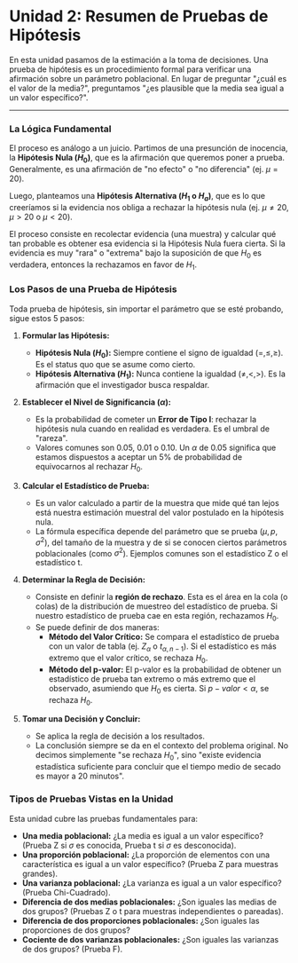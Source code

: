 # Unidad 2: Resumen de Pruebas de Hipótesis

En esta unidad pasamos de la estimación a la toma de decisiones. Una prueba de hipótesis es un procedimiento formal para verificar una afirmación sobre un parámetro poblacional. En lugar de preguntar "¿cuál es el valor de la media?", preguntamos "¿es plausible que la media sea igual a un valor específico?".

---

### La Lógica Fundamental

El proceso es análogo a un juicio. Partimos de una presunción de inocencia, la **Hipótesis Nula ($H_0$)**, que es la afirmación que queremos poner a prueba. Generalmente, es una afirmación de "no efecto" o "no diferencia" (ej. $\mu = 20$).

Luego, planteamos una **Hipótesis Alternativa ($H_1$ o $H_a$)**, que es lo que creeríamos si la evidencia nos obliga a rechazar la hipótesis nula (ej. $\mu \neq 20$, $\mu > 20$ o $\mu < 20$).

El proceso consiste en recolectar evidencia (una muestra) y calcular qué tan probable es obtener esa evidencia si la Hipótesis Nula fuera cierta. Si la evidencia es muy "rara" o "extrema" bajo la suposición de que $H_0$ es verdadera, entonces la rechazamos en favor de $H_1$.

### Los Pasos de una Prueba de Hipótesis

Toda prueba de hipótesis, sin importar el parámetro que se esté probando, sigue estos 5 pasos:

1.  **Formular las Hipótesis:**
    *   **Hipótesis Nula ($H_0$):** Siempre contiene el signo de igualdad ($=, \le, \ge$). Es el status quo que se asume como cierto.
    *   **Hipótesis Alternativa ($H_1$):** Nunca contiene la igualdad ($\neq, <, >$). Es la afirmación que el investigador busca respaldar.

2.  **Establecer el Nivel de Significancia ($\alpha$):**
    *   Es la probabilidad de cometer un **Error de Tipo I**: rechazar la hipótesis nula cuando en realidad es verdadera. Es el umbral de "rareza".
    *   Valores comunes son 0.05, 0.01 o 0.10. Un $\alpha$ de 0.05 significa que estamos dispuestos a aceptar un 5% de probabilidad de equivocarnos al rechazar $H_0$.

3.  **Calcular el Estadístico de Prueba:**
    *   Es un valor calculado a partir de la muestra que mide qué tan lejos está nuestra estimación muestral del valor postulado en la hipótesis nula.
    *   La fórmula específica depende del parámetro que se prueba ($\mu, p, \sigma^2$), del tamaño de la muestra y de si se conocen ciertos parámetros poblacionales (como $\sigma^2$). Ejemplos comunes son el estadístico Z o el estadístico t.

4.  **Determinar la Regla de Decisión:**
    *   Consiste en definir la **región de rechazo**. Esta es el área en la cola (o colas) de la distribución de muestreo del estadístico de prueba. Si nuestro estadístico de prueba cae en esta región, rechazamos $H_0$.
    *   Se puede definir de dos maneras:
        *   **Método del Valor Crítico:** Se compara el estadístico de prueba con un valor de tabla (ej. $Z_{\alpha}$ o $t_{\alpha, n-1}$). Si el estadístico es más extremo que el valor crítico, se rechaza $H_0$.
        *   **Método del p-valor:** El p-valor es la probabilidad de obtener un estadístico de prueba tan extremo o más extremo que el observado, asumiendo que $H_0$ es cierta. Si $p-valor < \alpha$, se rechaza $H_0$.

5.  **Tomar una Decisión y Concluir:**
    *   Se aplica la regla de decisión a los resultados.
    *   La conclusión siempre se da en el contexto del problema original. No decimos simplemente "se rechaza $H_0$", sino "existe evidencia estadística suficiente para concluir que el tiempo medio de secado es mayor a 20 minutos".

### Tipos de Pruebas Vistas en la Unidad

Esta unidad cubre las pruebas fundamentales para:

*   **Una media poblacional:** ¿La media es igual a un valor específico? (Prueba Z si $\sigma$ es conocida, Prueba t si $\sigma$ es desconocida).
*   **Una proporción poblacional:** ¿La proporción de elementos con una característica es igual a un valor específico? (Prueba Z para muestras grandes).
*   **Una varianza poblacional:** ¿La varianza es igual a un valor específico? (Prueba Chi-Cuadrado).
*   **Diferencia de dos medias poblacionales:** ¿Son iguales las medias de dos grupos? (Pruebas Z o t para muestras independientes o pareadas).
*   **Diferencia de dos proporciones poblacionales:** ¿Son iguales las proporciones de dos grupos?
*   **Cociente de dos varianzas poblacionales:** ¿Son iguales las varianzas de dos grupos? (Prueba F).
